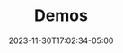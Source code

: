 ---
weight: 101
title: "Demos"
description: ""
icon: "article"
date: "2023-11-30T17:02:34-05:00"
lastmod: "2023-11-30T17:02:34-05:00"
draft: true
toc: true
---